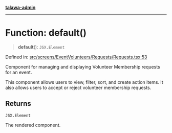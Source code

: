 [**talawa-admin**](../../../../../README.md)

***

# Function: default()

> **default**(): `JSX.Element`

Defined in: [src/screens/EventVolunteers/Requests/Requests.tsx:53](https://github.com/MayankJha014/talawa-admin/blob/0dd35cc200a4ed7562fa81ab87ec9b2a6facd18b/src/screens/EventVolunteers/Requests/Requests.tsx#L53)

Component for managing and displaying Volunteer Membership requests for an event.

This component allows users to view, filter, sort, and create action items. It also allows users to accept or reject volunteer membership requests.

## Returns

`JSX.Element`

The rendered component.
